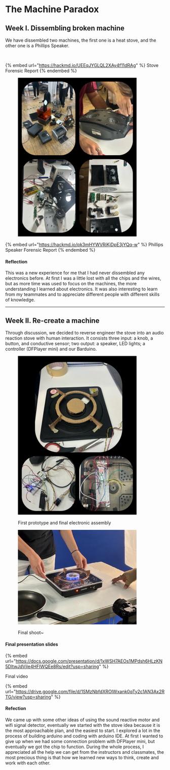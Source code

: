 # The Machine Paradox

## Week I. Dissembling broken machine

We have dissembled two machines, the first one is a heat stove, and the other one is a Phillips Speaker.

<figure><img src="../../.gitbook/assets/WechatIMG874.jpg" alt="" width="375"><figcaption></figcaption></figure>

{% embed url="https://hackmd.io/UEEqJYGLQL2XAy4f11dRAg" %}
Stove Forensic Report
{% endembed %}

<figure><img src="../../.gitbook/assets/WechatIMG873.jpg" alt="" width="375"><figcaption></figcaption></figure>

{% embed url="https://hackmd.io/pk3mHYWVRiKjDpE3jYQq-w" %}
Phillips Speaker Forensic Report
{% endembed %}

#### Reflection

This was a new experience for me that I had never dissembled any electronics before. At first I was a little lost with all the chips and the wires, but as more time was used to focus on the machines, the more understanding I learned about electronics. It was also interesting to learn from my teammates and to appreciate different people with different skills of knowledge.

***

## Week II. Re-create a machine

Through discussion, we decided to reverse engineer the stove into an audio reaction stove with human interaction. It consists three input: a knob, a button, and conductive sensor; two output: a speaker, LED lights; a controller (DFPlayer mini) and our Barduino.

<figure><img src="../../.gitbook/assets/WechatIMG881.jpg" alt="" width="375"><figcaption><p>First prototype and final electronic assembly</p></figcaption></figure>

<figure><img src="../../.gitbook/assets/WechatIMG880.jpg" alt="" width="375"><figcaption><p>Final shoot~</p></figcaption></figure>

#### Final presentation slides&#x20;

{% embed url="https://docs.google.com/presentation/d/1xWSH7AEOs1MPdsh6HLzKN5DltwJdVjIe4HFIWQEe8Rs/edit?usp=sharing" %}

Final video

{% embed url="https://drive.google.com/file/d/1SMzNbfdXROlWxank0qTy2c1AN3Ax2RTG/view?usp=sharing" %}

#### Refection

We came up with some other ideas of using the sound reactive motor and wifi signal detector, eventually we started with the stove idea because it is the most approachable plan, and the easiest to start. I explored a lot in the process of building arduino and coding with arduino IDE. At first I wanted to give up when we had some connection problem with DFPlayer mini, but eventually we got the chip to function. During the whole process, I appreciated all the help we can get from the instructors and classmates, the most precious thing is that how we learned new ways to think, create and work with each other.
